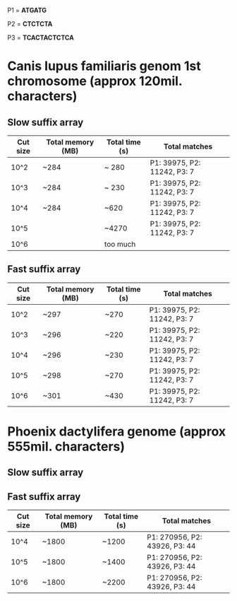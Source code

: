 P1 = __ATGATG__

P2 = __CTCTCTA__

P3 = __TCACTACTCTCA__

# Canis lupus familiaris genom 1st chromosome (approx 120mil. characters)

## Slow suffix array  

| Cut size | Total memory (MB) | Total time (s) | Total matches|
| ---------|--------------|------------|--------------------|
| 10^2     |   ~284    | ~ 280    |P1: 39975, P2: 11242, P3: 7 |
| 10^3     |   ~284   | ~ 230     | P1: 39975, P2: 11242, P3: 7 |
| 10^4     |   ~284     |  ~620     |P1: 39975, P2: 11242, P3: 7 |
| 10^5     |      |  ~4270   |P1: 39975, P2: 11242, P3: 7 |
| 10^6     |      | too much   | |

## Fast suffix array 

| Cut size | Total memory (MB) | Total time (s) | Total matches|
| ---------|--------------|------------|-------------------|
| 10^2     |   ~297   | ~270       |P1: 39975, P2: 11242, P3: 7 |
| 10^3     |   ~296    |  ~220     |P1: 39975, P2: 11242, P3: 7 |
| 10^4     |   ~296     |  ~230    |P1: 39975, P2: 11242, P3: 7 |
| 10^5     |   ~298  |  ~270       | P1: 39975, P2: 11242, P3: 7 |
| 10^6     |   ~301      |  ~430   |P1: 39975, P2: 11242, P3: 7 |


# Phoenix dactylifera genome (approx 555mil. characters)

## Slow suffix array

## Fast suffix array

| Cut size | Total memory (MB) | Total time (s) | Total matches|
| ---------|--------------|------------|-------------------|
| 10^4     |   ~1800     |  ~1200   |P1: 270956, P2: 43926, P3: 44|
| 10^5     |   ~1800     |  ~1400   |P1: 270956, P2: 43926, P3: 44|
| 10^6     |   ~1800     |  ~2200   |P1: 270956, P2: 43926, P3: 44|
